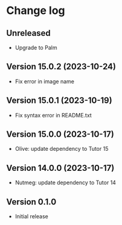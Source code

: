# Change log

## Unreleased
- Upgrade to Palm

## Version 15.0.2 (2023-10-24)
- Fix error in image name

## Version 15.0.1 (2023-10-19)
- Fix syntax error in README.txt

## Version 15.0.0 (2023-10-17)
- Olive: update dependency to Tutor 15

## Version 14.0.0 (2023-10-17)
- Nutmeg: update dependency to Tutor 14

## Version 0.1.0
- Initial release
